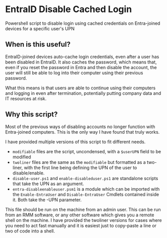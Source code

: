 # EntraID Disable Cached Login 
Powershell script to disable login using cached credentials on Entra-joined devices for a specific user's UPN

## When is this useful?
EntraID-joined devices auto-cache login credentials, even after a user has been disabled in EntraID. It also caches the password, which means that, even if you reset the password in Entra and then disable the account, the user will still be able to log into their computer using their previous password. 

What this means is that users are able to continue using their computers and logging in even after termination, potentially putting company data and IT resources at risk. 

## Why this script?
Most of the previous ways of disabling accounts no longer function with Entra-joined computers. This is the only way I have found that truly works. 

I have provided multiple versions of this script to fit different needs.
* `modifiable` files are the script, uncondensed, with a `$userUPN` field to be modified
* `twoliner` files are the same as the `modifiable` but formatted as a two-liner, with the first line being defining the UPN of the user to disable/enable.
* `disable-user.ps1` and `enable-disableduser.ps1` are standalone scripts that take the UPN as an argument.
* `entra-disableenableuser.psm1` is a module which can be imported with the `Enable-EntraUser` and `Disable-EntraUser` Cmdlets contained inside it. Both take the -UPN parameter. 

This file should be run on the machine from an admin user. This can be run from an RMM software, or any other software which gives you a remote shell on the machine. I have provided the twoliner versions for cases where you need to act fast manually and it is easiest just to copy-paste a line or two of code into a shell.